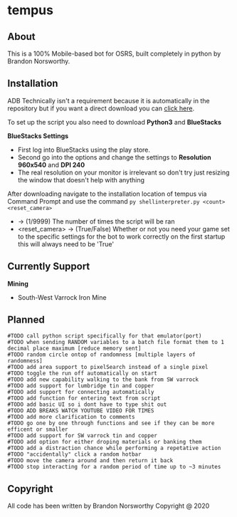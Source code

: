 # tempus

## About

This is a 100% Mobile-based bot for OSRS, built completely in python by Brandon Norsworthy.

## Installation

ADB Technically isn't a requirement because it is automatically in the repository but if you want a direct download you can [click here](https://dl.google.com/android/repository/platform-tools-latest-windows.zip).

To set up the script you also need to download **Python3** and **BlueStacks**

**BlueStacks Settings**
* First log into BlueStacks using the play store.
* Second go into the options and change the settings to **Resolution 960x540** and **DPI 240**
* The real resolution on your monitor is irrelevant so don't try just resizing the window that doesn't help with anything

After downloading navigate to the installation location of tempus via Command Prompt and use the command `py shellinterpreter.py <count> <reset_camera>`
* <count> -> (1/9999) The number of times the script will be ran
* <reset_camera> -> (True/False) Whether or not you need your game set to the specific settings for the bot to work correctly on the first startup this will always need to be 'True'

## Currently Support

**Mining**
* South-West Varrock Iron Mine

## Planned
```
#TODO call python script specifically for that emulator(port)
#TODO when sending RANDOM variables to a batch file format them to 1 decimal place maximum [reduce memory sent]
#TODO random circle ontop of randomness [multiple layers of randomness]
#TODO add area support to pixelSearch instead of a single pixel
#TODO toggle the run off automatically on start
#TODO add new capability walking to the bank from SW varrock
#TODO add support for lumbridge tin and copper
#TODO add support for connecting automatically
#TODO add function for entering text from script
#TODO add basic UI so i dont have to type shit out
#TODO ADD BREAKS WATCH YOUTUBE VIDEO FOR TIMES
#TODO add more clarification to comments
#TODO go one by one through functions and see if they can be more efficent or smaller
#TODO add support for SW varrock tin and copper
#TODO add option for either droping materials or banking them
#TODO add a distraction chance while performing a repetative action
#TODO "accidentally" click a random hotbar
#TODO move the camera around and then return it back
#TODO stop interacting for a random period of time up to ~3 minutes
```

## Copyright
All code has been written by Brandon Norsworthy Copyright @ 2020
